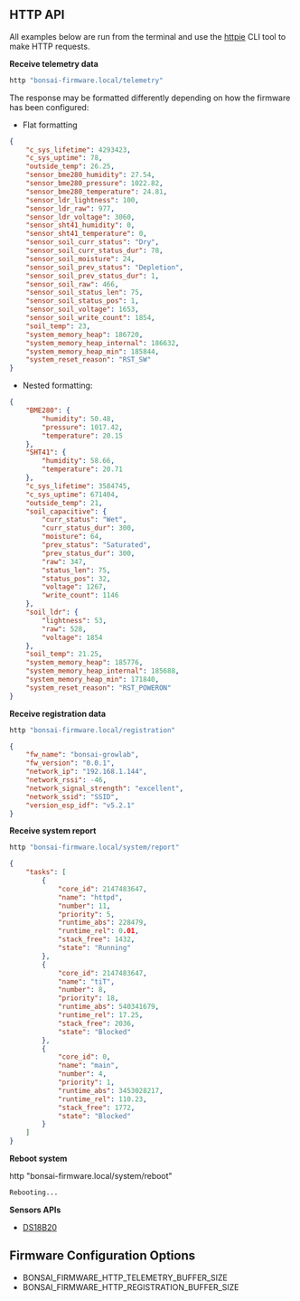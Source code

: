 ## HTTP API

All examples below are run from the terminal and use the [httpie](https://httpie.io/docs/cli) CLI tool to make HTTP requests.

**Receive telemetry data**

```bash
http "bonsai-firmware.local/telemetry"
```

The response may be formatted differently depending on how the firmware has been configured:

- Flat formatting

```json
{
    "c_sys_lifetime": 4293423,
    "c_sys_uptime": 78,
    "outside_temp": 26.25,
    "sensor_bme280_humidity": 27.54,
    "sensor_bme280_pressure": 1022.82,
    "sensor_bme280_temperature": 24.81,
    "sensor_ldr_lightness": 100,
    "sensor_ldr_raw": 977,
    "sensor_ldr_voltage": 3060,
    "sensor_sht41_humidity": 0,
    "sensor_sht41_temperature": 0,
    "sensor_soil_curr_status": "Dry",
    "sensor_soil_curr_status_dur": 78,
    "sensor_soil_moisture": 24,
    "sensor_soil_prev_status": "Depletion",
    "sensor_soil_prev_status_dur": 1,
    "sensor_soil_raw": 466,
    "sensor_soil_status_len": 75,
    "sensor_soil_status_pos": 1,
    "sensor_soil_voltage": 1653,
    "sensor_soil_write_count": 1854,
    "soil_temp": 23,
    "system_memory_heap": 186720,
    "system_memory_heap_internal": 186632,
    "system_memory_heap_min": 185844,
    "system_reset_reason": "RST_SW"
}
```

- Nested formatting:

```json
{
    "BME280": {
        "humidity": 50.48,
        "pressure": 1017.42,
        "temperature": 20.15
    },
    "SHT41": {
        "humidity": 58.66,
        "temperature": 20.71
    },
    "c_sys_lifetime": 3584745,
    "c_sys_uptime": 671404,
    "outside_temp": 21,
    "soil_capacitive": {
        "curr_status": "Wet",
        "curr_status_dur": 300,
        "moisture": 64,
        "prev_status": "Saturated",
        "prev_status_dur": 300,
        "raw": 347,
        "status_len": 75,
        "status_pos": 32,
        "voltage": 1267,
        "write_count": 1146
    },
    "soil_ldr": {
        "lightness": 53,
        "raw": 528,
        "voltage": 1854
    },
    "soil_temp": 21.25,
    "system_memory_heap": 185776,
    "system_memory_heap_internal": 185688,
    "system_memory_heap_min": 171840,
    "system_reset_reason": "RST_POWERON"
}
```

**Receive registration data**

```bash
http "bonsai-firmware.local/registration"
```

```json
{
    "fw_name": "bonsai-growlab",
    "fw_version": "0.0.1",
    "network_ip": "192.168.1.144",
    "network_rssi": -46,
    "network_signal_strength": "excellent",
    "network_ssid": "SSID",
    "version_esp_idf": "v5.2.1"
}
```

**Receive system report**

```bash
http "bonsai-firmware.local/system/report"
```

```json
{
    "tasks": [
        {
            "core_id": 2147483647,
            "name": "httpd",
            "number": 11,
            "priority": 5,
            "runtime_abs": 228479,
            "runtime_rel": 0.01,
            "stack_free": 1432,
            "state": "Running"
        },
        {
            "core_id": 2147483647,
            "name": "tiT",
            "number": 8,
            "priority": 18,
            "runtime_abs": 540341679,
            "runtime_rel": 17.25,
            "stack_free": 2036,
            "state": "Blocked"
        },
        {
            "core_id": 0,
            "name": "main",
            "number": 4,
            "priority": 1,
            "runtime_abs": 3453028217,
            "runtime_rel": 110.23,
            "stack_free": 1772,
            "state": "Blocked"
        }
    ]
}
```

**Reboot system**

http "bonsai-firmware.local/system/reboot"

```txt
Rebooting...
```

**Sensors APIs**

- [DS18B20](sensors/ds18b20.md#HTTP-API)

## Firmware Configuration Options

- BONSAI_FIRMWARE_HTTP_TELEMETRY_BUFFER_SIZE
- BONSAI_FIRMWARE_HTTP_REGISTRATION_BUFFER_SIZE
